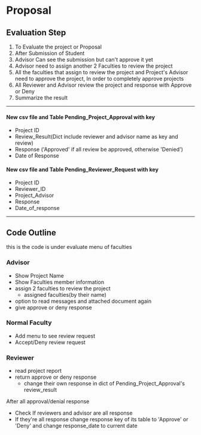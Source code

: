 # Proposal

## Evaluation Step
1. To Evaluate the project or Proposal
2. After Submission of Student
3. Advisor Can see the submission but can't approve it yet
4. Advisor need to assign another 2 Faculties to review the project
5. All the faculties that assign to review the project and Project's Advisor need to approve the project,
In order to completely approve projects
6. All Reviewer and Advisor review the project and response with Approve or Deny
7. Summarize the result

---
#### New csv file and Table Pending_Project_Approval with key
  - Project ID
  - Review_Result(Dict include reviewer and advisor name as key and review)
  - Response ('Approved' if all review be approved, otherwise 'Denied')
  - Date of Response

#### New csv file and Table Pending_Reviewer_Request with key
  - Project ID
  - Reviewer_ID
  - Project_Advisor
  - Response
  - Date_of_response
---
## Code Outline
this is the code is under evaluate menu of faculties
### Advisor
- Show Project Name
- Show Faculties member information
- assign 2 faculties to review the project
  - assigned faculties(by their name)
- option to read messages and attached document again
- give approve or deny response

### Normal Faculty
- Add menu to see review request
- Accept/Deny review request

### Reviewer
- read project report
- return approve or deny response
  - change their own response in dict of Pending_Project_Approval's review_result

After all approval/denial response
- Check If reviewers and advisor are all response
- If they're all response change response key of its table to 'Approve' or 'Deny' and change
response_date to current date